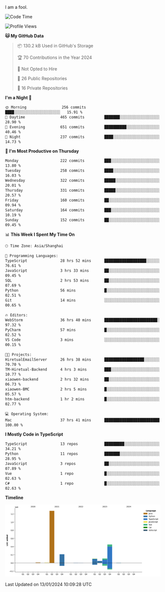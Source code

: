 I am a fool.

<!--START_SECTION:waka-->
![Code Time](http://img.shields.io/badge/Code%20Time-1%2C095%20hrs%2034%20mins-blue)

![Profile Views](http://img.shields.io/badge/Profile%20Views-0-blue)

**🐱 My GitHub Data** 

> 📦 130.2 kB Used in GitHub's Storage 
 > 
> 🏆 70 Contributions in the Year 2024
 > 
> 🚫 Not Opted to Hire
 > 
> 📜 26 Public Repositories 
 > 
> 🔑 16 Private Repositories 
 > 
**I'm a Night 🦉** 

```text
🌞 Morning                256 commits         ████░░░░░░░░░░░░░░░░░░░░░   15.91 % 
🌆 Daytime                465 commits         ███████░░░░░░░░░░░░░░░░░░   28.90 % 
🌃 Evening                651 commits         ██████████░░░░░░░░░░░░░░░   40.46 % 
🌙 Night                  237 commits         ████░░░░░░░░░░░░░░░░░░░░░   14.73 % 
```
📅 **I'm Most Productive on Thursday** 

```text
Monday                   222 commits         ███░░░░░░░░░░░░░░░░░░░░░░   13.80 % 
Tuesday                  258 commits         ████░░░░░░░░░░░░░░░░░░░░░   16.03 % 
Wednesday                322 commits         █████░░░░░░░░░░░░░░░░░░░░   20.01 % 
Thursday                 331 commits         █████░░░░░░░░░░░░░░░░░░░░   20.57 % 
Friday                   160 commits         ██░░░░░░░░░░░░░░░░░░░░░░░   09.94 % 
Saturday                 164 commits         ███░░░░░░░░░░░░░░░░░░░░░░   10.19 % 
Sunday                   152 commits         ██░░░░░░░░░░░░░░░░░░░░░░░   09.45 % 
```


📊 **This Week I Spent My Time On** 

```text
🕑︎ Time Zone: Asia/Shanghai

💬 Programming Languages: 
TypeScript               28 hrs 52 mins      ███████████████████░░░░░░   76.61 % 
JavaScript               3 hrs 33 mins       ██░░░░░░░░░░░░░░░░░░░░░░░   09.45 % 
SQL                      2 hrs 53 mins       ██░░░░░░░░░░░░░░░░░░░░░░░   07.69 % 
Python                   56 mins             █░░░░░░░░░░░░░░░░░░░░░░░░   02.51 % 
Git                      14 mins             ░░░░░░░░░░░░░░░░░░░░░░░░░   00.65 % 

🔥 Editors: 
WebStorm                 36 hrs 40 mins      ████████████████████████░   97.32 % 
PyCharm                  57 mins             █░░░░░░░░░░░░░░░░░░░░░░░░   02.52 % 
VS Code                  3 mins              ░░░░░░░░░░░░░░░░░░░░░░░░░   00.15 % 

🐱‍💻 Projects: 
HiretualEmailServer      26 hrs 38 mins      ██████████████████░░░░░░░   70.70 % 
TM-Hiretual-Backend      4 hrs 3 mins        ███░░░░░░░░░░░░░░░░░░░░░░   10.77 % 
xiaowen-backend          2 hrs 32 mins       ██░░░░░░░░░░░░░░░░░░░░░░░   06.73 % 
xiaowen-BMC              2 hrs 5 mins        █░░░░░░░░░░░░░░░░░░░░░░░░   05.57 % 
htm-backend              1 hr 2 mins         █░░░░░░░░░░░░░░░░░░░░░░░░   02.77 % 

💻 Operating System: 
Mac                      37 hrs 41 mins      █████████████████████████   100.00 % 
```

**I Mostly Code in TypeScript** 

```text
TypeScript               13 repos            █████████░░░░░░░░░░░░░░░░   34.21 % 
Python                   11 repos            ███████░░░░░░░░░░░░░░░░░░   28.95 % 
JavaScript               3 repos             ██░░░░░░░░░░░░░░░░░░░░░░░   07.89 % 
Vue                      1 repo              █░░░░░░░░░░░░░░░░░░░░░░░░   02.63 % 
C#                       1 repo              █░░░░░░░░░░░░░░░░░░░░░░░░   02.63 % 
```



**Timeline**

![Lines of Code chart](https://raw.githubusercontent.com/VeejaLiu/VeejaLiu/master/assets/bar_graph.png)


 Last Updated on 13/01/2024 10:09:28 UTC
<!--END_SECTION:waka-->
